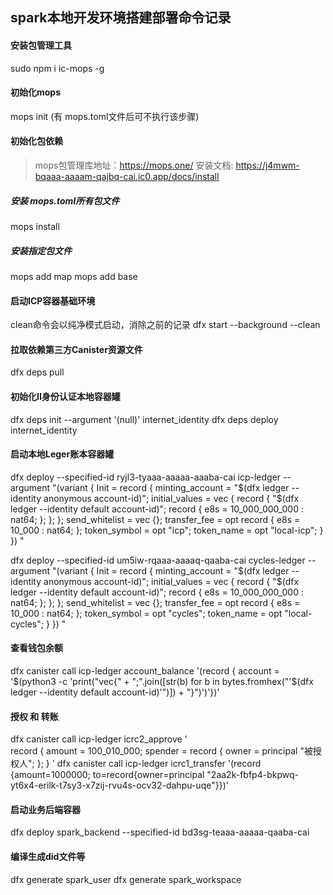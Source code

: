 ## spark本地开发环境搭建部署命令记录

#### 安装包管理工具
sudo npm i ic-mops -g

#### 初始化mops
mops init (有 mops.toml文件后可不执行该步骤)

#### 初始化包依赖
> mops包管理库地址：https://mops.one/
> 安装文档: https://j4mwm-bqaaa-aaaam-qajbq-cai.ic0.app/docs/install
##### 安装 mops.toml所有包文件
mops install

##### 安装指定包文件
mops add map
mops add base 

#### 启动ICP容器基础环境
clean命令会以纯净模式启动，消除之前的记录
dfx start --background --clean

#### 拉取依赖第三方Canister资源文件
dfx deps pull

#### 初始化II身份认证本地容器罐
dfx deps init --argument '(null)' internet_identity
dfx deps deploy internet_identity

#### 启动本地Leger账本容器罐
dfx deploy --specified-id ryjl3-tyaaa-aaaaa-aaaba-cai icp-ledger --argument "(variant {
    Init = record {
      minting_account = \"$(dfx ledger --identity anonymous account-id)\";
      initial_values = vec {
        record {
          \"$(dfx ledger --identity default account-id)\";
          record {
            e8s = 10_000_000_000 : nat64;
          };
        };
      };
      send_whitelist = vec {};
      transfer_fee = opt record {
        e8s = 10_000 : nat64;
      };
      token_symbol = opt \"icp\";
      token_name = opt \"local-icp\";
    }
  })
"

dfx deploy --specified-id um5iw-rqaaa-aaaaq-qaaba-cai cycles-ledger --argument "(variant {
    Init = record {
      minting_account = \"$(dfx ledger --identity anonymous account-id)\";
      initial_values = vec {
        record {
          \"$(dfx ledger --identity default account-id)\";
          record {
            e8s = 10_000_000_000 : nat64;
          };
        };
      };
      send_whitelist = vec {};
      transfer_fee = opt record {
        e8s = 10_000 : nat64;
      };
      token_symbol = opt \"cycles\";
      token_name = opt \"local-cycles\";
    }
  })
"

#### 查看钱包余额
dfx canister call icp-ledger account_balance '(record { account = '$(python3 -c 'print("vec{" + ";".join([str(b) for b in bytes.fromhex("'$(dfx ledger --identity default account-id)'")]) + "}")')'})'

#### 授权 和 转账
dfx canister call icp-ledger icrc2_approve '          
  record {
    amount = 100_010_000;
    spender = record {
      owner = principal "被授权人";
    };
  }
'
dfx canister call icp-ledger icrc1_transfer '(record {amount=1000000; to=record{owner=principal "2aa2k-fbfp4-bkpwq-yt6x4-erilk-t7sy3-x7zij-rvu4s-ocv32-dahpu-uqe"}})'


#### 启动业务后端容器
dfx deploy spark_backend --specified-id bd3sg-teaaa-aaaaa-qaaba-cai




#### 编译生成did文件等
dfx generate spark_user
dfx generate spark_workspace